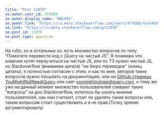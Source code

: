```yaml
---
title: "Post 11970"
se.owner.user_id: 474588
se.owner.display_name: "ΝNL993"
se.owner.link: "https://ru.meta.stackoverflow.com/users/474588/%ce%9dnl993"
se.link: "https://ru.meta.stackoverflow.com/q/11970"
se.post_id: 11970
se.post_type: question
---
```

<p>На ruSo, so и остальных so, есть множество вопросов по типу: &quot;Помогите перевести код с jQuery на чистый JS&quot;. Я понимаю что новички хотят переучиться на чистый JS, или по ТЗ нужен чистый JS, но Stackoverflow (внимание цитата) &quot;не бюро переводов&quot; (конец цитаты), я полностью согласен с этим, и как по мне, авторов таких вопросов нужно посылать на <em>документацию</em>, или на <a href="https://github.com/HubSpot/YouMightNotNeedjQuery" rel="nofollow noreferrer">GitHub страницу YouMightNotNeedjQuery</a> или сайт <a href="https://youmightnotneedjquery.com/" rel="nofollow noreferrer">youmightnotneedjquery.com</a>, к тому же уже на данный момент множество пользователей сливают такие &quot;вопросы&quot; на дно Stackoverflow, хотелось бы узнать мнение пользователей, как они считают, стоит ли удалять такие вопросы или, таким вопросам стоит существовать и я не прав.(Точку зрения аргументировать)</p>
